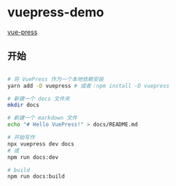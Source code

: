 # vuepress-demo

[vue-press](https://vuepress.vuejs.org/zh/)

## 开始

```sh

# 将 VuePress 作为一个本地依赖安装
yarn add -D vuepress # 或者：npm install -D vuepress

# 新建一个 docs 文件夹
mkdir docs

# 新建一个 markdown 文件
echo "# Hello VuePress!" > docs/README.md

# 开始写作
npx vuepress dev docs
# 或
npm run docs:dev

# build
npm run docs:build

```